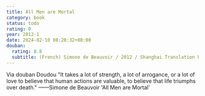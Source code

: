 ```yaml
---
title: All Men are Mortal
category: book
status: todo
rating: 0
year: 2012-1
date: 2024-02-10 08:28:32+08:00
douban:
  rating: 8.8
  subtitle: (French) Simone de Beauvoir / 2012 / Shanghai Translation Publishing House
---
```


Via douban Doudou "It takes a lot of strength, a lot of arrogance, or a lot of love to believe that human actions are valuable, to believe that life triumphs over death." ——Simone de Beauvoir 'All Men are Mortal'
